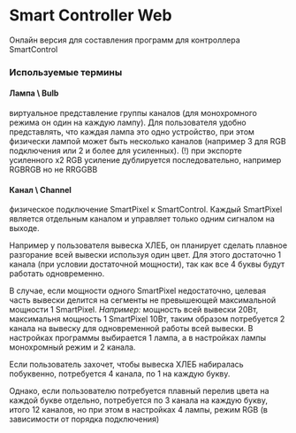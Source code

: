 # Smart Controller Web 
Онлайн версия для составления программ для контроллера SmartControl
### Используемые термины
#### Лампа \ Bulb 
виртуальное представление группы каналов (для монохромного режима он один на каждую лампу). Для пользователя удобно представлять, что каждая лампа это одно устройство, при этом физически лампой может быть несколько каналов (например 3 для RGB подключения или 2 и более для усиленных).
(!) при экспорте усиленного х2 RGB усиление дублируется последовательно, например RGBRGB но не RRGGBB
#### Канал \ Channel 
физическое подключение SmartPixel к SmartControl. Каждый SmartPixel является отдельным каналом и управляет только одним сигналом на выходе. 

Например у пользователя вывеска ХЛЕБ, он планирует сделать плавное разгорание всей вывески используя один цвет. Для этого достаточно 1 канала (при условии достаточной мощности), так как все 4 буквы будут работать одновременно. 

В случае, если мощности одного SmartPixel недостаточно, целевая часть вывески делится на сегменты не превышеющей максимальной мощности 1 SmartPixel. *Например:* мощность всей вывески 20Вт, максимальня мощность 1 SmartPixel 10Вт, таким образом потребуется 2 канала на вывеску для одновременной работы всей вывески. В настройках программы выбирается 1 лампа, а в настройках лампы монохромный режим и 2 канала.

Если пользователь захочет, чтобы вывеска ХЛЕБ набиралась побуквенно, потребуется 4 канала, по 1 на каждую букву.

Однако, если пользователю потребуется плавный перелив цвета на каждой букве отдельно, потребуется по 3 канала на каждую букву, итого 12 каналов, но при этом в настройках 4 лампы, режим RGB (в зависимости от порядка подключения)
